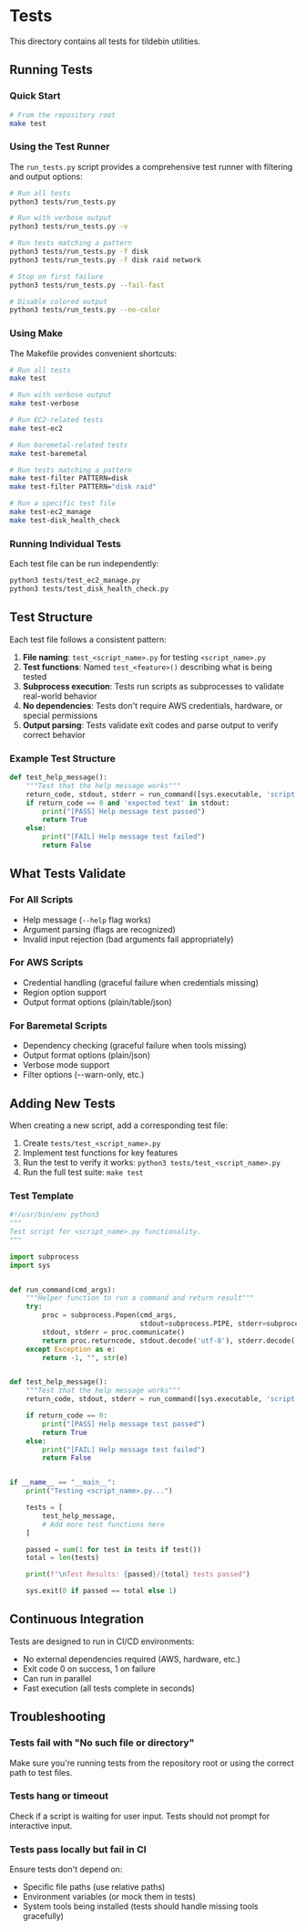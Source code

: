 # Tests

This directory contains all tests for tildebin utilities.

## Running Tests

### Quick Start

```bash
# From the repository root
make test
```

### Using the Test Runner

The `run_tests.py` script provides a comprehensive test runner with filtering and output options:

```bash
# Run all tests
python3 tests/run_tests.py

# Run with verbose output
python3 tests/run_tests.py -v

# Run tests matching a pattern
python3 tests/run_tests.py -f disk
python3 tests/run_tests.py -f disk raid network

# Stop on first failure
python3 tests/run_tests.py --fail-fast

# Disable colored output
python3 tests/run_tests.py --no-color
```

### Using Make

The Makefile provides convenient shortcuts:

```bash
# Run all tests
make test

# Run with verbose output
make test-verbose

# Run EC2-related tests
make test-ec2

# Run baremetal-related tests
make test-baremetal

# Run tests matching a pattern
make test-filter PATTERN=disk
make test-filter PATTERN="disk raid"

# Run a specific test file
make test-ec2_manage
make test-disk_health_check
```

### Running Individual Tests

Each test file can be run independently:

```bash
python3 tests/test_ec2_manage.py
python3 tests/test_disk_health_check.py
```

## Test Structure

Each test file follows a consistent pattern:

1. **File naming**: `test_<script_name>.py` for testing `<script_name>.py`
2. **Test functions**: Named `test_<feature>()` describing what is being tested
3. **Subprocess execution**: Tests run scripts as subprocesses to validate real-world behavior
4. **No dependencies**: Tests don't require AWS credentials, hardware, or special permissions
5. **Output parsing**: Tests validate exit codes and parse output to verify correct behavior

### Example Test Structure

```python
def test_help_message():
    """Test that the help message works"""
    return_code, stdout, stderr = run_command([sys.executable, 'script.py', '--help'])
    if return_code == 0 and 'expected text' in stdout:
        print("[PASS] Help message test passed")
        return True
    else:
        print("[FAIL] Help message test failed")
        return False
```

## What Tests Validate

### For All Scripts
- Help message (`--help` flag works)
- Argument parsing (flags are recognized)
- Invalid input rejection (bad arguments fail appropriately)

### For AWS Scripts
- Credential handling (graceful failure when credentials missing)
- Region option support
- Output format options (plain/table/json)

### For Baremetal Scripts
- Dependency checking (graceful failure when tools missing)
- Output format options (plain/json)
- Verbose mode support
- Filter options (--warn-only, etc.)

## Adding New Tests

When creating a new script, add a corresponding test file:

1. Create `tests/test_<script_name>.py`
2. Implement test functions for key features
3. Run the test to verify it works: `python3 tests/test_<script_name>.py`
4. Run the full test suite: `make test`

### Test Template

```python
#!/usr/bin/env python3
"""
Test script for <script_name>.py functionality.
"""

import subprocess
import sys


def run_command(cmd_args):
    """Helper function to run a command and return result"""
    try:
        proc = subprocess.Popen(cmd_args,
                                stdout=subprocess.PIPE, stderr=subprocess.PIPE)
        stdout, stderr = proc.communicate()
        return proc.returncode, stdout.decode('utf-8'), stderr.decode('utf-8')
    except Exception as e:
        return -1, "", str(e)


def test_help_message():
    """Test that the help message works"""
    return_code, stdout, stderr = run_command([sys.executable, 'script.py', '--help'])

    if return_code == 0:
        print("[PASS] Help message test passed")
        return True
    else:
        print("[FAIL] Help message test failed")
        return False


if __name__ == "__main__":
    print("Testing <script_name>.py...")

    tests = [
        test_help_message,
        # Add more test functions here
    ]

    passed = sum(1 for test in tests if test())
    total = len(tests)

    print(f"\nTest Results: {passed}/{total} tests passed")

    sys.exit(0 if passed == total else 1)
```

## Continuous Integration

Tests are designed to run in CI/CD environments:
- No external dependencies required (AWS, hardware, etc.)
- Exit code 0 on success, 1 on failure
- Can run in parallel
- Fast execution (all tests complete in seconds)

## Troubleshooting

### Tests fail with "No such file or directory"

Make sure you're running tests from the repository root or using the correct path to test files.

### Tests hang or timeout

Check if a script is waiting for user input. Tests should not prompt for interactive input.

### Tests pass locally but fail in CI

Ensure tests don't depend on:
- Specific file paths (use relative paths)
- Environment variables (or mock them in tests)
- System tools being installed (tests should handle missing tools gracefully)
